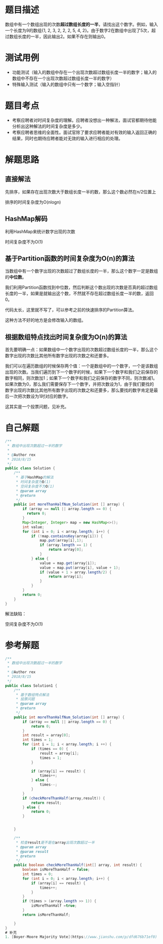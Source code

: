 # 题目描述
数组中有一个数组出现的次数**超过数组长度的一半**，请找出这个数字。例如，输入一个长度为9的数组{1, 2, 3, 2, 2, 2, 5, 4, 2}。由于数字2在数组中出现了5次，超过数组长度的一半，因此输出2。如果不存在则输出0。

# 测试用例
* 功能测试（输入的数组中存在一个出现次数超过数组长度一半的数字；输入的数组中不存在一个出现次数超过数组长度一半的数字）
* 特殊输入测试（输入的数组中只有一个数字；输入空指针）

# 题目考点
* 考察应聘者对时间复杂度的理解。应聘者没想出一种解法，面试官都期待他能分析出这种解法的时间复杂度是多少。
* 考察应聘者思维的全面性。面试官除了要求应聘者能对有效的输入返回正确的结果，同时也期待应聘者能对无效的输入进行相应的处理。

# 解题思路
## 直接解法
先排序，如果存在出现次数大于数组长度一半的数，那么这个数必然在n/2位置上

排序的时间复杂度为O(nlogn)

## HashMap解码
利用HashMap来统计数字出现的次数

时间复杂度不为O(1)

## 基于Partition函数的时间复杂度为O(n)的算法
当数组中有一个数字出现的次数超过了数组长度的一半，那么这个数字一定是数组的**中位数**。

我们利用Partition函数找到中位数，然后判断这个数出现的次数是否真的超过数组长度的一半，如果是就输出这个数，不然就不存在超过数组长度一半的数，返回0。

代码太长，这里就不写了，可以参考之前的快速排序的Partition算法。

这种方法不好的地方是会修改输入的数组。

## 根据数组特点找出时间复杂度为O(n)的算法
首先要明确一点：如果数组中一个数字出现的次数超过数组长度的一半，那么这个数字出现的次数比其他所有数字出现的次数之和还要多。

我们可以在遍历数组的时候保存两个值：一个是数组中的一个数字，一个是该数组出现的次数。当我们遍历到下一个数字的时候，如果下一个数字和我们之前保存的数字相同，则次数加1；如果下一个数字和我们之前保存的数字不同，则次数减1。如果次数为0，那么我们需要保存下一个数字，并把次数设为1，由于我们要找的数字出现的次数比其他所有数字出现的次数之和还要多，那么要找的数字肯定是最后一次把次数设为1时对应的数字。

这其实是一个投票问题，见补充。
# 自己解题
```Java
/**
 * 数组中出现次数超过一半的数字
 *
 * @Author rex
 * 2018/8/15
 */
public class Solution {
    /**
     * 基于HashMap的解法
     * 时间复杂度为O(1)
     * 空间复杂度不为O(1)
     * @param array
     * @return
     */
    public int moreThanHalfNum_Solution(int [] array) {
        if (array == null || array.length == 0) {
          return 0;
        }
        Map<Integer, Integer> map = new HashMap<>();
        int value;
        for (int i = 0; i < array.length; i++) {
            if (!map.containsKey(array[i])) {
                map.put(array[i],1);
                if (array.length == 1) {
                    return array[0];
                }
            } else {
                value = map.get(array[i]);
                value = map.put(array[i], value + 1);
                if (value + 1 > array.length/2) {
                    return array[i];
                }
            }
        }
        return 0;
    }
}
```
解法缺陷：

空间复杂度不为O(1)

# 参考解题
```Java
/**
 * 数组中出现次数超过一半的数字
 *
 * @Author rex
 * 2018/8/15
 */
public class Solution1 {
    /**
     * 基于数组特点解法
     * 投票问题
     * @param array
     * @return
     */
    public int moreThanHalfNum_Solution(int [] array) {
        if (array == null || array.length == 0) {
            return 0;
        }
        int result = array[0];
        int times = 1;
        for (int i = 1; i < array.length; i ++) {
            if (times == 0) {
                result = array[i];
                times = 1;
            }

            if (array[i] == result) {
                times++;
            } else {
                times--;
            }
        }
        if (checkMoreThanHalf(array,result)) {
            return result;
        } else {
            return 0;
        }


    }

    /**
     * 检查result是不是在array出现次数超过一半
     * @param array
     * @param result
     * @return
     */
    public boolean checkMoreThanHalf(int[] array, int result) {
        boolean isMoreThanHalf = false;
        int times = 0;
        for (int i = 0; i < array.length; i++) {
            if (array[i] == result) {
                times++;
            }
        }
        if (times > (array.length >> 1)) {
            isMoreThanHalf =true;
        }
        return isMoreThanHalf;

    }
}
# 补充
1. [Boyer-Moore Majority Vote](https://www.jianshu.com/p/dfd676b71ef0)
